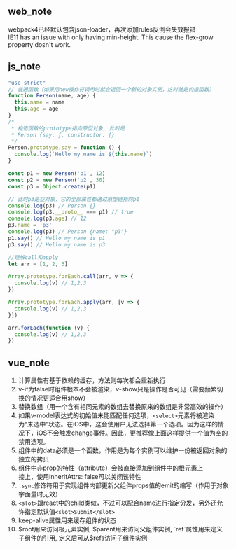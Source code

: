 ## web_note
webpack4已经默认包含json-loader，再次添加rules反倒会失效报错  
IE11 has an issue with only having min-height. This cause the flex-grow property dosn't work.
## js_note

```js
"use strict"
// 普通函数（如果用new操作符调用时就会返回一个新的对象实例，这时就是构造函数）
function Person(name, age) {
  this.name = name
  this.age = age
}
/*
 * 构造函数的prototype指向原型对象, 此时是
 * Person {say: ƒ, constructor: ƒ}
 */
Person.prototype.say = function () {
  console.log(`Hello my name is ${this.name}`)
}

const p1 = new Person('p1', 12)
const p2 = new Person('p2', 30)
const p3 = Object.create(p1)

// 此时p3是空对象，它的全部属性都通过原型链指向p1
console.log(p3) // Person {}
console.log(p3.__proto__ === p1) // true
console.log(p3.age) // 12
p3.name = 'p3'
console.log(p3) // Person {name: "p3"}
p1.say() // Hello my name is p1
p3.say() // Hello my name is p3

//理解call和apply
let arr = [1, 2, 3]

Array.prototype.forEach.call(arr, v => {
  console.log(v) // 1,2,3
})

Array.prototype.forEach.apply(arr, [v => {
  console.log(v) // 1,2,3
}])

arr.forEach(function (v) {
  console.log(v) // 1,2,3
})
```

## vue_note
1. 计算属性有基于依赖的缓存，方法则每次都会重新执行
1. v-if为false时组件根本不会被渲染，v-show只是操作是否可见（需要频繁切换的情况更适合用show）
1. 替换数组（用一个含有相同元素的数组去替换原来的数组是非常高效的操作）
1. 如果v-model表达式的初始值未能匹配任何选项，`<select>`元素将被渲染为“未选中”状态。在iOS中，这会使用户无法选择第一个选项。因为这样的情况下，iOS不会触发change事件。因此，更推荐像上面这样提供一个值为空的禁用选项。
1. 组件中的data必须是一个函数，作用是为每个实例可以维护一份被返回对象的独立的拷贝
1. 组件中非prop的特性（attribute）会被直接添加到组件中的根元素上  
接上，使用inheritAttrs: false可以关闭该特性
1. `.sync`修饰符用于实现组件内部更新父组件props值的emit的缩写（作用于对象字面量时无效）
1. `<slot>`跟react中的child类似，不过可以配合name进行指定分发，另外还允许指定默认值`<slot>Submit</slot>`
1. keep-alive属性用来缓存组件的状态
1. $root用来访问根元素实例, $parent用来访问父组件实例, `ref`属性用来定义子组件的引用, 定义后可从$refs访问子组件实例
